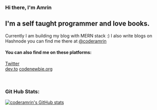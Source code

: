 ### Hi there, I'm Amrin
## I'm a self taught programmer and love books. 
Currently I am building my blog with MERN stack :)
I also write blogs on Hashnode you can find me there at [@coderamrin](https://hashnode.com/@coderamrin)<br>

#### You can also find me on these platforms:
[Twitter](https://twitter.com/CoderAmrin)<br>
[dev.to](https://dev.to/coderamrin)
[codenewbie.org](https://community.codenewbie.org/coderamrin)

<br>
 
### Git Hub Stats:

[![coderamrin's GitHub stats](https://github-readme-stats.vercel.app/api?username=coderamrin&show_icons=true&theme=prussian)](https://github.com/coderamrin/github-readme-stats)
